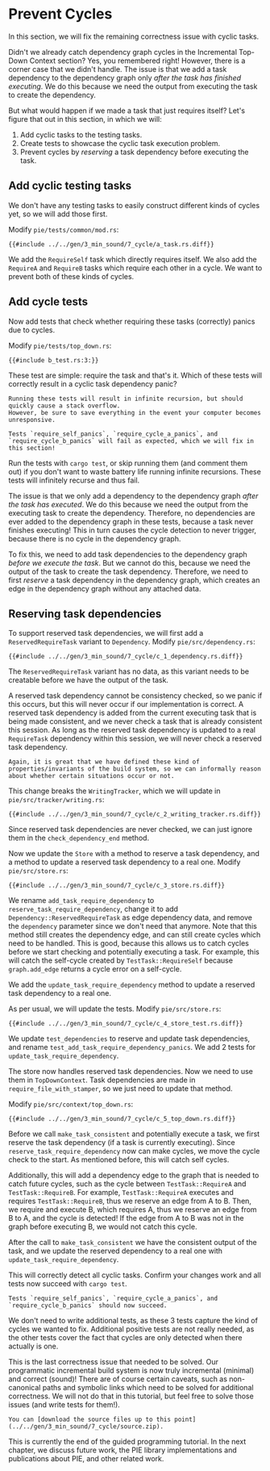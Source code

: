 # Prevent Cycles

In this section, we will fix the remaining correctness issue with cyclic tasks.

Didn't we already catch dependency graph cycles in the Incremental Top-Down Context section?
Yes, you remembered right!
However, there is a corner case that we didn't handle.
The issue is that we add a task dependency to the dependency graph only _after the task has finished executing_.
We do this because we need the output from executing the task to create the dependency.

But what would happen if we made a task that just requires itself?
Let's figure that out in this section, in which we will:

1) Add cyclic tasks to the testing tasks.
2) Create tests to showcase the cyclic task execution problem.
3) Prevent cycles by _reserving_ a task dependency before executing the task.

## Add cyclic testing tasks

We don't have any testing tasks to easily construct different kinds of cycles yet, so we will add those first.

Modify `pie/tests/common/mod.rs`:
       
```diff2html linebyline
{{#include ../../gen/3_min_sound/7_cycle/a_task.rs.diff}}
```

We add the `RequireSelf` task which directly requires itself.
We also add the `RequireA` and `RequireB` tasks which require each other in a cycle.
We want to prevent both of these kinds of cycles.

## Add cycle tests 

Now add tests that check whether requiring these tasks (correctly) panics due to cycles.

Modify `pie/tests/top_down.rs`:

```rust,
{{#include b_test.rs:3:}}
```

These test are simple: require the task and that's it.
Which of these tests will correctly result in a cyclic task dependency panic?

```admonish warning title="Infinite Recursion"
Running these tests will result in infinite recursion, but should quickly cause a stack overflow.
However, be sure to save everything in the event your computer becomes unresponsive.
```

```admonish failure title="Expected Test Failure"
Tests `require_self_panics`, `require_cycle_a_panics`, and `require_cycle_b_panics` will fail as expected, which we will fix in this section!
```

Run the tests with `cargo test`, or skip running them (and comment them out) if you don't want to waste battery life running infinite recursions.
These tests will infinitely recurse and thus fail.

The issue is that we only add a dependency to the dependency graph _after the task has executed_.
We do this because we need the output from the executing task to create the dependency.
Therefore, no dependencies are ever added to the dependency graph in these tests, because a task never finishes executing!
This in turn causes the cycle detection to never trigger, because there is no cycle in the dependency graph.

To fix this, we need to add task dependencies to the dependency graph _before we execute the task_.
But we cannot do this, because we need the output of the task to create the task dependency.
Therefore, we need to first _reserve_ a task dependency in the dependency graph, which creates an edge in the dependency graph without any attached data.

## Reserving task dependencies

To support reserved task dependencies, we will first add a `ReservedRequireTask` variant to `Dependency`.
Modify `pie/src/dependency.rs`:

```diff2html linebyline
{{#include ../../gen/3_min_sound/7_cycle/c_1_dependency.rs.diff}}
```

The `ReservedRequireTask` variant has no data, as this variant needs to be creatable before we have the output of the task.

A reserved task dependency cannot be consistency checked, so we panic if this occurs, but this will never occur if our implementation is correct.
A reserved task dependency is added from the current executing task that is being made consistent, and we never check a task that is already consistent this session.
As long as the reserved task dependency is updated to a real `RequireTask` dependency within this session, we will never check a reserved task dependency.

```admonish note title="Properties of the Build System"
Again, it is great that we have defined these kind of properties/invariants of the build system, so we can informally reason about whether certain situations occur or not.
```

This change breaks the `WritingTracker`, which we will update in `pie/src/tracker/writing.rs`:

```diff2html linebyline
{{#include ../../gen/3_min_sound/7_cycle/c_2_writing_tracker.rs.diff}}
```

Since reserved task dependencies are never checked, we can just ignore them in the `check_dependency_end` method.

Now we update the `Store` with a method to reserve a task dependency, and a method to update a reserved task dependency to a real one.
Modify `pie/src/store.rs`:

```diff2html
{{#include ../../gen/3_min_sound/7_cycle/c_3_store.rs.diff}}
```

We rename `add_task_require_dependency` to `reserve_task_require_dependency`, change it to add `Dependency::ReservedRequireTask` as edge dependency data, and remove the `dependency` parameter since we don't need that anymore.
Note that this method still creates the dependency edge, and can still create cycles which need to be handled.
This is good, because this allows us to catch cycles before we start checking and potentially executing a task.
For example, this will catch the self-cycle created by `TestTask::RequireSelf` because `graph.add_edge` returns a cycle error on a self-cycle.

We add the `update_task_require_dependency` method to update a reserved task dependency to a real one.

As per usual, we will update the tests.
Modify `pie/src/store.rs`:

```diff2html
{{#include ../../gen/3_min_sound/7_cycle/c_4_store_test.rs.diff}}
```

We update `test_dependencies` to reserve and update task dependencies, and rename `test_add_task_require_dependency_panics`.
We add 2 tests for `update_task_require_dependency`.

The store now handles reserved task dependencies.
Now we need to use them in `TopDownContext`.
Task dependencies are made in `require_file_with_stamper`, so we just need to update that method.

Modify `pie/src/context/top_down.rs`:

```diff2html
{{#include ../../gen/3_min_sound/7_cycle/c_5_top_down.rs.diff}}
```

Before we call `make_task_consistent` and potentially execute a task, we first reserve the task dependency (if a task is currently executing).
Since `reserve_task_require_dependency` now can make cycles, we move the cycle check to the start.
As mentioned before, this will catch self cycles.

Additionally, this will add a dependency edge to the graph that is needed to catch future cycles, such as the cycle between `TestTask::RequireA` and `TestTask::RequireB`.
For example, `TestTask::RequireA` executes and requires `TestTask::RequireB`, thus we reserve an edge from A to B.
Then, we require and execute B, which requires A, thus we reserve an edge from B to A, and the cycle is detected!
If the edge from A to B was not in the graph before executing B, we would not catch this cycle.

After the call to `make_task_consistent` we have the consistent output of the task, and we update the reserved dependency to a real one with `update_task_require_dependency`.

This will correctly detect all cyclic tasks.
Confirm your changes work and all tests now succeed with `cargo test`.

```admonish success title="Fixed Tests"
Tests `require_self_panics`, `require_cycle_a_panics`, and `require_cycle_b_panics` should now succeed.
```

We don't need to write additional tests, as these 3 tests capture the kind of cycles we wanted to fix.
Additional positive tests are not really needed, as the other tests cover the fact that cycles are only detected when there actually is one.

This is the last correctness issue that needed to be solved.
Our programmatic incremental build system is now truly incremental (minimal) and correct (sound)!
There are of course certain caveats, such as non-canonical paths and symbolic links which need to be solved for additional correctness.
We will not do that in this tutorial, but feel free to solve those issues (and write tests for them!).

```admonish example title="Download source code" collapsible=true
You can [download the source files up to this point](../../gen/3_min_sound/7_cycle/source.zip).
```

This is currently the end of the guided programming tutorial.
In the next chapter, we discuss future work, the PIE library implementations and publications about PIE, and other related work.
